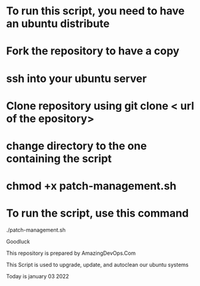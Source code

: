 # To run this script, you need to have an ubuntu distribute 

# Fork the repository to have a copy 

# ssh into your ubuntu server 

# Clone repository using git clone  < url of the epository> 

# change directory to the one containing the script 

# chmod +x patch-management.sh 

# To run the script, use this command 

./patch-management.sh 

Goodluck 

This repository is prepared by AmazingDevOps.Com 

This Script is used to upgrade, update,  and autoclean our ubuntu systems 

Today is january 03 2022 
